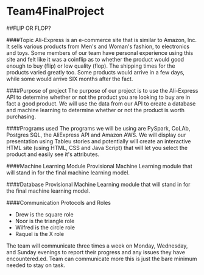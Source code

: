 # Team4FinalProject

##FLIP OR FLOP?

####Topic
Ali-Express is an e-commerce site that is similar to Amazon, Inc. It sells various products from Men's and Woman's fashion, to electronics and toys.
Some members of our team have personal experience using this site and felt like it was a coinflip as to whether the product would good enough to buy
(flip) or low quality (flop).  The shipping times for the products varied greatly too.  Some products would arrive in a few days, while some would
arrive SIX months after the fact.


####Purpose of project
The purpose of our project is to use the Ali-Express API  to determine whether or not the product you are looking to buy are in fact a good 
product.  We will use the data from our API to create a database and machine learning to determine whether or not the product is worth
purchasing.

####Programs used
The programs we will be using are PySpark, CoLAb, Postgres SQL, the AliExpress API and Amazon AWS.  We will display our presentation using Tableu
stories and potentially will create an interactive HTML site (using HTML, CSS and Java Script) that will let you select the product and easily see
it's attributes.

####Machine Learning Module
Provisional Machine Learning module that will stand in for the final machine learning model.  

####Database
Provisional Machine Learning module that will stand in for the final machine learning model.

####Communication Protocols and Roles
- Drew is the square role
- Noor is the triangle role
- Wilfred is the circle role
- Raquel is the X role

The team will communicate three times a week on Monday, Wednesday, and Sunday evenings to report their progress and any issues they have encountered.ed.
Team can communicate more this is just the bare minimum needed to stay on task.